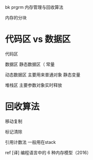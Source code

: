 bk prgrm 内存管理与回收算法


内存的分块


# 代码区 vs 数据区
代码区

数据区 静态数据区（ 常量 

动态数据区  主要用来普通对象 静态变量

堆栈区  主要参数对象实时释放


# 回收算法
移动复制

标记清除

引用计数法  一般用在stack


ref
[译] 编程语言中的 6 种内存模型（2016）
